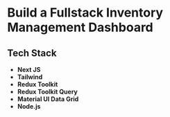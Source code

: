 # Build a Fullstack Inventory Management Dashboard

## Tech Stack

- **Next JS**
- **Tailwind**
- **Redux Toolkit**
- **Redux Toolkit Query**
- **Material UI Data Grid**
- **Node.js**